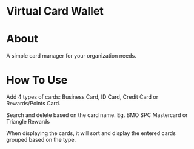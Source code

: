 # Virtual Card Wallet

# About 
A simple card manager for your organization needs.  

# How To Use 
Add 4 types of cards: Business Card, ID Card, Credit Card or Rewards/Points Card. 

Search and delete based on the card name. Eg. BMO SPC Mastercard or Triangle Rewards 

When displaying the cards, it will sort and display the entered cards grouped based on the type. 

